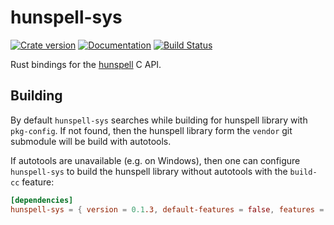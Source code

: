 # hunspell-sys

[![Crate version](https://img.shields.io/crates/v/hunspell-sys.svg)](https://crates.io/crates/hunspell-sys)
[![Documentation](https://docs.rs/hunspell-sys/badge.svg)](https://docs.rs/hunspell-sys)
[![Build Status](https://travis-ci.com/euclio/hunspell-sys.svg?branch=master)](https://travis-ci.com/euclio/hunspell-sys)

Rust bindings for the [hunspell] C API.

[hunspell]: https://hunspell.github.io/

## Building

By default `hunspell-sys` searches while building for hunspell library with `pkg-config`.
If not found, then the hunspell library form the `vendor` git submodule will be build with autotools.

If autotools are unavailable (e.g. on Windows), then one can configure `hunspell-sys` to build the hunspell library without autotools with the `build-cc` feature:

```toml
[dependencies]
hunspell-sys = { version = 0.1.3, default-features = false, features = ["build-cc"] }
```
